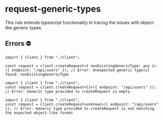 # request-generic-types

This rule extends typescript functionality in tracing the issues with object-like generic types.

## Errors ⛔️

```tsx
import { client } from "./client";

const request = client.createRequest<{ nonExistingGenericType: any }>({ endpoint: "/api/users" }); // Error: Unexpected generic type(s) found: nonExistingGenericType
```

```tsx
import { client } from "./client";
const request = client.createRequest<{}>({ endpoint: "/api/users" }); // Error: Generic type provided to createRequest is empty
```

```tsx
import { client } from "./client";
const request = client.createRequest<unknown>({ endpoint: "/api/users" }); // Error: Generic type provided to createRequest is not matching the expected object-like format
```
